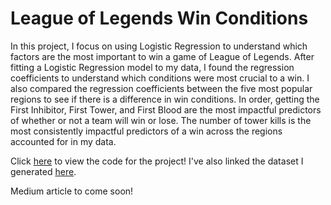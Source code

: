 # League of Legends Win Conditions

In this project, I focus on using Logistic Regression to understand which factors are the most important to win a game of League of Legends. After fitting a Logistic Regression model to my data, I found the regression coefficients to understand which conditions were most crucial to a win. I also compared the regression coefficients between the five most popular regions to see if there is a difference in win conditions. In order, getting the First Inhibitor, First Tower, and First Blood are the most impactful predictors of whether or not a team will win or lose. The number of tower kills is the most consistently impactful predictors of a win across the regions accounted for in my data. 

Click [here](https://github.com/ankushbharadwaj/league-of-legends-win-conditions/blob/master/lol-win-conditions.ipynb) to view the code for the project! I've also linked the dataset I generated [here](https://github.com/ankushbharadwaj/league-of-legends-win-conditions/blob/master/matches.csv). 

Medium article to come soon!
